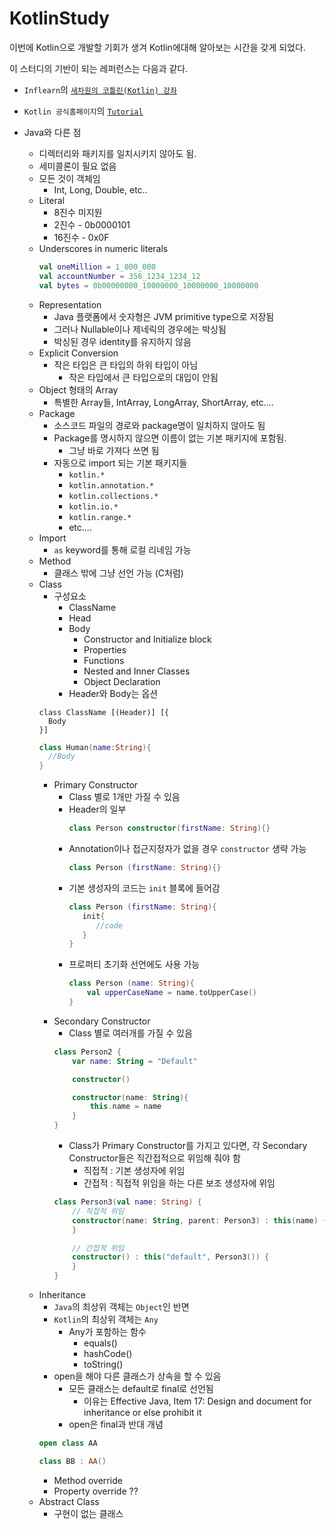 # KotlinStudy

이번에 Kotlin으로 개발할 기회가 생겨 Kotlin에대해 알아보는 시간을 갖게 되었다.

이 스터디의 기반이 되는 레퍼런스는 다음과 같다.
 - `Inflearn`의 [`새차원의 코틀린(Kotlin) 강좌`](https://www.inflearn.com/course/%EC%BD%94%ED%8B%80%EB%A6%B0-%EA%B0%95%EC%A2%8C-%EC%83%88%EC%B0%A8%EC%9B%90/)
 - `Kotlin 공식홈페이지`의 [`Tutorial`](https://kotlinlang.org/docs/reference/)
 
 - Java와 다른 점
    - 디렉터리와 패키지를 일치시키지 않아도 됨.
    - 세미콜론이 필요 없음
    - 모든 것이 객체임
        - Int, Long, Double, etc..
    - Literal
        - 8진수 미지원
        - 2진수 - 0b0000101
        - 16진수 - 0x0F
    - Underscores in numeric literals
        ```kotlin
        val oneMillion = 1_000_000
        val accountNumber = 356_1234_1234_12
        val bytes = 0b00000000_10000000_10000000_10000000
        ```
    - Representation
        - Java 플랫폼에서 숫자형은 JVM primitive type으로 저장됨
        - 그러나 Nullable이나 제네릭의 경우에는 박싱됨
        - 박싱된 경우 identity를 유지하지 않음
    - Explicit Conversion
        - 작은 타입은 큰 타입의 하위 타입이 아님
            - 작은 타입에서 큰 타입으로의 대입이 안됨
    - Object 형태의 Array
        - 특별한 Array들, IntArray, LongArray, ShortArray, etc....
    - Package
        - 소스코드 파일의 경로와 package명이 일치하지 않아도 됨
        - Package를 명시하지 않으면 이름이 없는 기본 패키지에 포함됨.
            - 그냥 바로 가져다 쓰면 됨
        - 자동으로 import 되는 기본 패키지들
            - `kotlin.*`
            - `kotlin.annotation.*`
            - `kotlin.collections.*`
            - `kotlin.io.*`
            - `kotlin.range.*`
            - etc....
    - Import 
        - `as` keyword를 통해 로컬 리네임 가능
    - Method
        - 클래스 밖에 그냥 선언 가능 (C처럼)
    - Class
        - 구성요소  
            - ClassName
            - Head
            - Body
                - Constructor and Initialize block
                - Properties
                - Functions
                - Nested and Inner Classes
                - Object Declaration
            - Header와 Body는 옵션  
        ``` 
        class ClassName [(Header)] [{  
          Body
        }]
        ```
        ```kotlin
        class Human(name:String){
          //Body
        }
        ```
        - Primary Constructor
            - Class 별로 1개만 가질 수 있음
            - Header의 일부
                ```kotlin
                class Person constructor(firstName: String){}
                ```
            - Annotation이나 접근지정자가 없을 경우 `constructor` 생략 가능
                ```kotlin
                class Person (firstName: String){}
                ```
            - 기본 생성자의 코드는 `init` 블록에 들어감
                ```kotlin
                class Person (firstName: String){
                   init{
                      //code
                   }     
                }
                ``` 
            - 프로퍼티 초기화 선언에도 사용 가능
                ```kotlin
                class Person (name: String){
                    val upperCaseName = name.toUpperCase()
                }
                ```
        - Secondary Constructor
            - Class 별로 여러개를 가질 수 있음
            ```kotlin
            class Person2 {
                var name: String = "Default"
            
                constructor()
            
                constructor(name: String){
                    this.name = name
                }
            }
            ```
            - Class가 Primary Constructor를 가지고 있다면, 각 Secondary Constructor들은 직간접적으로 위임해 줘야 함
                - 직접적 : 기본 생성자에 위임
                - 간접적 : 직접적 위임을 하는 다른 보조 생성자에 위임
            ```kotlin
            class Person3(val name: String) {
                // 직접적 위임
                constructor(name: String, parent: Person3) : this(name) {
                }
      
                // 간접적 위임
                constructor() : this("default", Person3()) {
                }
            }
            ```
    - Inheritance
        - `Java`의 최상위 객체는 `Object`인 반면
        - `Kotlin`의 최상위 객체는 `Any`
            - Any가 포함하는 함수
                - equals()
                - hashCode()
                - toString()
        - open을 해야 다른 클래스가 상속을 할 수 있음
            - 모든 클래스는 default로 final로 선언됨
                - 이유는 Effective Java, Item 17: Design and document for inheritance or else prohibit it
            - open은 final과 반대 개념
        ```kotlin
        open class AA
        
        class BB : AA()
        ```
        - Method override
        - Property override ??
    - Abstract Class
        - 구현이 없는 클래스
